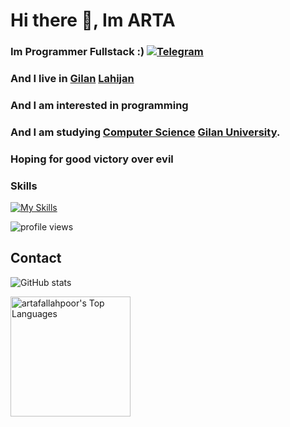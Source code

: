 
# Hi there 👋, Im ARTA 
### Im Programmer Fullstack :) <a href="https://t.me/halloapta"><img alt="Telegram" title="t.me/halloapta" src="https://img.shields.io/badge/Telegram-1C8CC5?style=for-the-badge&logo=telegram&logoColor=red"/></a>

### And I live in [Gilan](https://en.wikipedia.org/wiki/Gilan_province) [Lahijan](https://en.wikipedia.org/wiki/Lahijan)
### And I am interested in programming 
### And I am studying [Computer Science](https://en.wikipedia.org/wiki/Computer_science) [Gilan University](https://en.wikipedia.org/wiki/University_of_Guilan).
### Hoping for good victory over evil

### Skills
[![My Skills](https://skillicons.dev/icons?i=html,css,js,jquery,ts,react,redux,webpack,next,qt,git,github,vscode,atom,netlify,wordpress,mongodb,figma,vercel,redis,tailwind,bootstrap,materialui,nodejs,express,nest,go,py,electron,markdown&perline=10&theme=light)](https://github.com/artafallahpoor)

<p align="left"><img src="https://komarev.com/ghpvc/?username=artafallahpoor&label=Profile%20views&color=0e75b6&style=flat" alt="profile views" /> </p>

## ️Contact


![GitHub stats](https://github-readme-stats.vercel.app/api?username=artafallahpoor&show_icons=true)  

<img alt="artafallahpoor's Top Languages" src="https://github-readme-stats.vercel.app/api/top-langs/?username=artafallahpoor&langs_count=8&layout=compact&hide_border=false" height="192px" />

